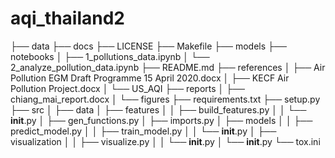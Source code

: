 aqi_thailand2
==============================

├── data
├── docs
├── LICENSE
├── Makefile
├── models
├── notebooks
│   ├── 1_pollutions_data.ipynb
│   └── 2_analyze_pollution_data.ipynb
├── README.md
├── references
│   ├── Air Pollution EGM Draft Programme 15 April 2020.docx
│   ├── KECF Air Pollution Project.docx
│   └── US_AQI
├── reports
│   ├── chiang_mai_report.docx
│   └── figures
├── requirements.txt
├── setup.py
├── src
│   ├── data
│   ├── features
│   │   ├── build_features.py
│   │   └── __init__.py
│   ├── gen_functions.py
│   ├── imports.py
│   ├── models
│   │   ├── predict_model.py
│   │   ├── train_model.py
│   │   └── __init__.py
│   ├── visualization
│   │   ├── visualize.py
│   │   └── __init__.py
│   └── __init__.py
└── tox.ini
